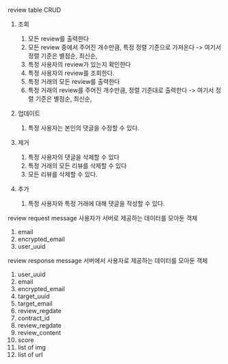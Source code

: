 review table CRUD

1. 조회
	1. 모든 review를 출력한다
	2. 모든 review 중에서 주어진 개수만큼, 특정 정렬 기준으로 가져온다
	-> 여기서 정렬 기준은 별점순, 최신순,
	3. 특정 사용자의 review가 있는지 확인한다
	4. 특정 사용자의 review를 조회한다.
	5. 특정 거래의 모든 review를 출력한다
	6. 특정 거래의 review를 주어진 개수만큼, 정렬 기준대로 출력한다
	-> 여기서 정렬 기준은 별점순, 최신순,

2. 업데이트
	1. 특정 사용자는 본인의 댓글을 수정할 수 있다.
3. 제거
	1. 특정 사용자의 댓글을 삭제할 수 있다
	2. 특정 거래의 모든 리뷰를 삭제할 수 있다
	3. 모든 리뷰를 삭제할 수 있다.
4. 추가
	1. 특정 사용자와 특정 거래에 대해 댓글을 작성할 수 있다.

review request message
사용자가 서버로 제공하는 데이터를 모아둔 객체
1. email
2. encrypted_email
3. user_uuid

review response message
서버에서 사용자로 제공하는 데이터를 모아둔 객체
1. user_uuid
2. email
3. encrypted_email
4. target_uuid
5. target_email
6. review_regdate
7. contract_id
8. review_regdate
9. review_content
10. score
11. list of img
12. list of url

